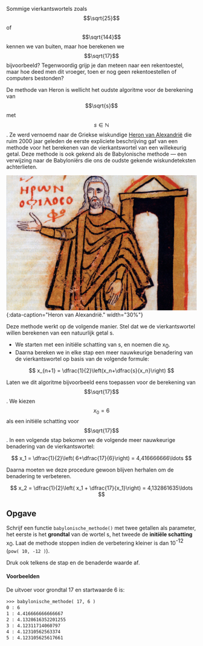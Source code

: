 Sommige vierkantswortels zoals $$\sqrt{25}$$ of $$\sqrt{144}$$ kennen we van buiten, maar hoe berekenen we $$\sqrt{17}$$ bijvoorbeeld? Tegenwoordig grijp je dan meteen naar een rekentoestel, maar hoe deed men dit vroeger, toen er nog geen rekentoestellen of computers bestonden?

De methode van Heron is wellicht het oudste algoritme voor de berekening van $$\sqrt{s}$$ met $$s\in \mathbb{N}$$. Ze werd vernoemd naar de Griekse wiskundige <a href="https://nl.wikipedia.org/wiki/Heron_van_Alexandri%C3%AB" target="_blanc">Heron van Alexandrië</a> die ruim 2000 jaar geleden de eerste expliciete beschrijving gaf van een methode voor het berekenen van de vierkantswortel van een willekeurig getal. Deze methode is ook gekend als de Babylonische methode — een verwijzing naar de Babyloniërs die ons de oudste gekende wiskundeteksten achterlieten. 

![Heron van Alexandrië.](media/Heron_Alexandrie.jpg "Heron van Alexandrië volgens de Codex van st Gregory Nazianzenos, een Grieks manuscript uit de 9e eeuw."){:data-caption="Heron van Alexandrië." width="30%"}

Deze methode werkt op de volgende manier. Stel dat we de vierkantswortel willen berekenen van een natuurlijk getal s. 

- We starten met een initiële schatting van s, en noemen die x<span style="vertical-align:sub;">0</span>. 
- Daarna bereken we in elke stap een meer nauwkeurige benadering van de vierkantswortel op basis van de volgende formule:

$$
x_{n+1} = \dfrac{1}{2}\left(x_n+\dfrac{s}{x_n}\right)
$$

Laten we dit algoritme bijvoorbeeld eens toepassen voor de berekening van $$\sqrt{17}$$. We kiezen $$x_0=6$$ als een initiële schatting voor $$\sqrt{17}$$. In een volgende stap bekomen we de volgende meer nauwkeurige benadering van de vierkantswortel: 

$$
x_1 = \dfrac{1}{2}\left( 6+\dfrac{17}{6}\right) = 4,416666666\ldots
$$

Daarna moeten we deze procedure gewoon blijven herhalen om de benadering te verbeteren.

$$
x_2 = \dfrac{1}{2}\left( x_1 + \dfrac{17}{x_1}\right) = 4,132861635\ldots
$$

## Opgave

Schrijf een functie `babylonische_methode()` met twee getallen als parameter, het eerste is het **grondtal** van de wortel s, het tweede de **initiële schatting** x<span style="vertical-align:sub;">0</span>. Laat de methode stoppen indien de verbetering kleiner is dan 10<span style="vertical-align:super;">-12</span> (`pow( 10, -12 )`).

Druk ook telkens de stap en de benaderde waarde af.

#### Voorbeelden
De uitvoer voor grondtal 17 en startwaarde 6 is:
```
>>> babylonische_methode( 17, 6 ) 
0 : 6
1 : 4.416666666666667
2 : 4.1328616352201255
3 : 4.12311714060797
4 : 4.12310562563374
5 : 4.123105625617661
```